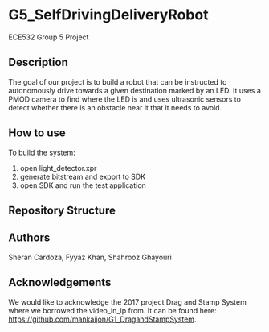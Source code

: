 # G5_SelfDrivingDeliveryRobot
ECE532 Group 5 Project
## Description
The goal of our project is to build a robot that can be instructed to autonomously drive towards a given destination marked by an LED. It uses a PMOD camera to find where the LED is and uses ultrasonic sensors to detect whether there is an obstacle near it that it needs to avoid. 
## How to use
To build the system:
1. open light_detector.xpr
1. generate bitstream and export to SDK
1. open SDK and run the test application
## Repository Structure
## Authors
Sheran Cardoza, Fyyaz Khan, Shahrooz Ghayouri
## Acknowledgements
We would like to acknowledge the 2017 project Drag and Stamp System where we borrowed the video_in_ip from. It can be found here: https://github.com/mankaijon/G1_DragandStampSystem.
